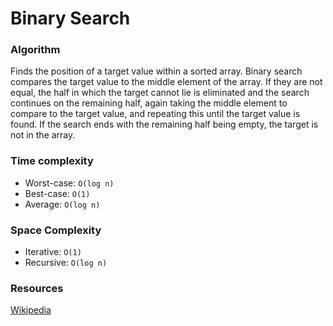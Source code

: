# Binary Search

### Algorithm

Finds the position of a target value within a sorted array. Binary search
compares the target value to the middle element of the array. If they are not
equal, the half in which the target cannot lie is eliminated and the search
continues on the remaining half, again taking the middle element to compare to
the target value, and repeating this until the target value is found. If the
search ends with the remaining half being empty, the target is not in the array.

### Time complexity

- Worst-case: `O(log n)`
- Best-case: `O(1)`
- Average: `O(log n)`

### Space Complexity

- Iterative: `O(1)`
- Recursive: `O(log n)`

### Resources

[Wikipedia](https://en.wikipedia.org/wiki/Binary_search_algorithm)
